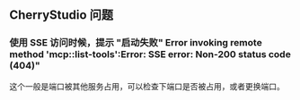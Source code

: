 

## CherryStudio 问题
### 使用 SSE 访问时候，提示 "启动失败" Error invoking remote method 'mcp::list-tools':Error: SSE error: Non-200 status code (404)"

这个一般是端口被其他服务占用，可以检查下端口是否被占用，或者更换端口。


